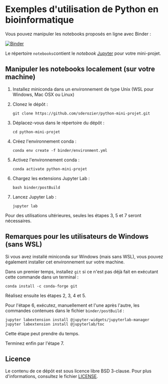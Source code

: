 # Exemples d'utilisation de Python en bioinformatique

Vous pouvez manipuler les notebooks proposés en ligne avec Binder :

[![Binder](https://mybinder.org/badge.svg)](https://mybinder.org/v2/gh/sderozier/python-mini-projet/master?urlpath=lab)

Le répertoire `notebooks`contient le *notebook* [Jupyter](https://jupyter.org/) pour votre mini-projet.

## Manipuler les notebooks localement (sur votre machine)

1. Installez miniconda dans un environnement de type Unix (WSL pour Windows, Mac OSX ou Linux)

2. Clonez le dépôt :
    ```
    git clone https://github.com/sderozier/python-mini-projet.git
    ```

3. Déplacez-vous dans le répertoire du dépôt :
    ```
    cd python-mini-projet
    ```

4. Créez l'environnement conda :
    ```
    conda env create -f binder/environment.yml
    ```

5. Activez l'environnement conda :
    ```
    conda activate python-mini-projet
    ```

6. Chargez les extensions Jupyter Lab :
    ```
    bash binder/postBuild
    ```

7. Lancez Jupyter Lab :
    ```
    jupyter lab
    ```

Pour des utilisations ultérieures, seules les étapes 3, 5 et 7 seront nécessaires.

## Remarques pour les utilisateurs de Windows (sans WSL)

Si vous avez installé miniconda sur Windows (mais sans WSL), vous pouvez également installer cet environnement sur votre machine. 

Dans un premier temps, installez `git` si ce n'est pas déjà fait en exécutant cette commande dans un terminal :
```
conda install -c conda-forge git
```

Réalisez ensuite les étapes 2, 3, 4 et 5. 

Pour l'étape 6, exécutez, manuellement et l'une après l'autre, les commandes contenues dans le fichier `binder/postBuild` :
```
jupyter labextension install @jupyter-widgets/jupyterlab-manager
jupyter labextension install @jupyterlab/toc
```

Cette étape peut prendre du temps.

Terminez enfin par l'étape 7.

## Licence

Le contenu de ce dépôt est sous licence libre BSD 3-clause. Pour plus d'informations, consultez le fichier [LICENSE](LICENSE.txt).
